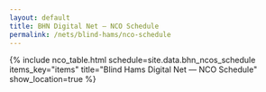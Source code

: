 ```yaml
---
layout: default
title: BHN Digital Net — NCO Schedule
permalink: /nets/blind-hams/nco-schedule
---
```


{% include nco_table.html
   schedule=site.data.bhn_ncos_schedule
   items_key="items"
   title="Blind Hams Digital Net — NCO Schedule"
   show_location=true %}
